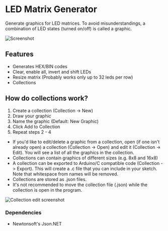 # LED Matrix Generator
Generate graphics for LED matrices. To avoid misunderstandings, a combination of LED states (turned on/off) is called a graphic.

![Screenshot](https://i.imgur.com/LponlGO.png?1)

## Features
* Generates HEX/BIN codes
* Clear, enable all, invert and shift LEDs
* Resize matrix (Probably works only up to 32 leds per row)
* Collections

## How do collections work?
1. Create a collection (Collection -> New)
2. Draw your graphic
3. Name the graphic (Default: New Graphic)
4. Click Add to Collection
5. Repeat steps 2 - 4

* If you'd like to edit/delete a graphic from a collection, open (if one isn't already open) a collection (Collection -> Open) and edit it (Collection -> Edit). You will see a list of all the graphics in the collection.
* Collections can contain graphics of different sizes (e.g. 8x8 and 16x8)
* A collection can be exported to Arduino/C compatible code (Collection -> Export). This will create a .c file that you can include in your sketch. Note that whitespace from names will be removed.
* Collections are stored as .json files.
* It's not recommended to move the collection file (.json) while the collection is open in the program.

![Collection edit screenshot](https://i.imgur.com/mLLEflt.png?1)

### Dependencies
* Newtonsoft's Json.NET